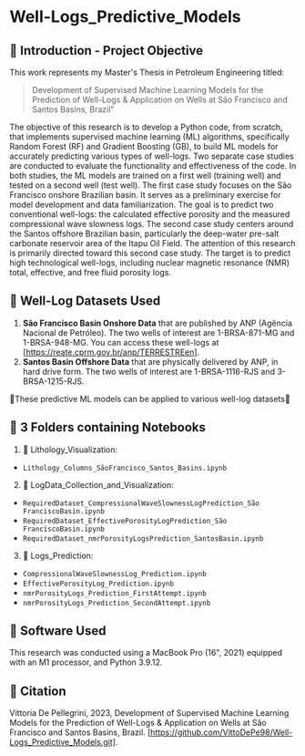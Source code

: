 # Well-Logs_Predictive_Models

## 📌 Introduction - Project Objective   
This work represents my Master's Thesis in Petroleum Engineering titled:
> Development of Supervised Machine Learning Models for the Prediction of Well-Logs & Application on Wells at São Francisco and Santos Basins, Brazil"


The objective of this research is to develop a Python code, from scratch, that implements supervised machine learning (ML) algorithms, specifically Random Forest (RF) and Gradient Boosting (GB), to build ML models for accurately predicting various types of well-logs. Two separate case studies are conducted to evaluate the functionality and effectiveness of the code. In both studies, the ML models are trained on a first well (training well) and tested on a second well (test well). The first case study focuses on the São Francisco onshore Brazilian basin. It serves as a preliminary exercise for model development and data familiarization. The goal is to predict two conventional well-logs: the calculated effective porosity and the measured compressional wave slowness logs. The second case study centers around the Santos offshore Brazilian basin, particularly the deep-water pre-salt carbonate reservoir area of the Itapu Oil Field. The attention of this research is primarily directed toward this second case study. The target is to predict high technological well-logs, including nuclear magnetic resonance (NMR) total, effective, and free fluid porosity logs.

## 📌 Well-Log Datasets Used
1. **São Francisco Basin Onshore Data** that are published by ANP (Agência Nacional de Petróleo). The two wells of interest are 1-BRSA-871-MG and 1-BRSA-948-MG. You can access these well-logs at [https://reate.cprm.gov.br/anp/TERRESTREen].
2. **Santos Basin Offshore Data** that are physically delivered by ANP, in hard drive form. The two wells of interest are 1-BRSA-1116-RJS and 3-BRSA-1215-RJS.

🚦These predictive ML models can be applied to various well-log datasets🚦

## 📌 3 Folders containing Notebooks
1. 📗 Lithology_Visualization:
+ ```Lithology_Columns_SãoFrancisco_Santos_Basins.ipynb```
2. 📙 LogData_Collection_and_Visualization:
+ ```RequiredDataset_CompressionalWaveSlownessLogPrediction_São FranciscoBasin.ipynb```
+ ```RequiredDataset_EffectivePorosityLogPrediction_São FranciscoBasin.ipynb```
+ ```RequiredDataset_nmrPorosityLogsPrediction_SantosBasin.ipynb```
3. 📘 Logs_Prediction:
+ ```CompressionalWaveSlownessLog_Prediction.ipynb```
+ ```EffectivePorosityLog_Prediction.ipynb```
+ ```nmrPorosityLogs_Prediction_FirstAttempt.ipynb```
+ ```nmrPorosityLogs_Prediction_SecondAttempt.ipynb```

## 📌 Software Used 
This research was conducted using a MacBook Pro (16", 2021) equipped with an M1 processor, and Python 3.9.12.

## 📌 Citation 
Vittoria De Pellegrini, 2023, Development of Supervised Machine Learning Models for the Prediction of Well-Logs & Application on Wells at São Francisco and Santos Basins, Brazil. 
[https://github.com/VittoDePe98/Well-Logs_Predictive_Models.git].
